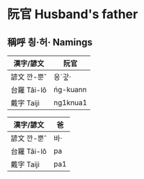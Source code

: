 # 阮官 Husband's father

## 稱呼 칑·허· Namings

漢字/諺文 | 阮官
--- | ---
諺文 깐-뿐ˆ | 응ˊ과ᇫ·
台羅 Tâi-lô | ńg-kuann
戴字 Taiji | ng1knua1


漢字/諺文 | 爸
--- | ---
諺文 깐-뿐ˆ | 바·
台羅 Tâi-lô | pa
戴字 Taiji | pa1


